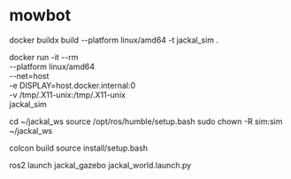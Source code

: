 # mowbot

docker buildx build --platform linux/amd64 -t jackal_sim .

docker run -it --rm \
  --platform linux/amd64 \
  --net=host \
  -e DISPLAY=host.docker.internal:0 \
  -v /tmp/.X11-unix:/tmp/.X11-unix \
  jackal_sim

cd ~/jackal_ws
source /opt/ros/humble/setup.bash
sudo chown -R sim:sim ~/jackal_ws

colcon build
source install/setup.bash

ros2 launch jackal_gazebo jackal_world.launch.py
